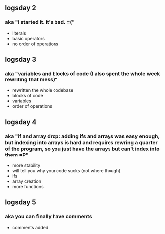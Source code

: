 ## logsday 2
### aka "i started it. it's bad. =("
- literals
- basic operators
- no order of operations

## logsday 3
### aka "variables and blocks of code (I also spent the whole week rewriting that mess)"
- rewritten the whole codebase
- blocks of code
- variables
- order of operations

## logsday 4
### aka "if and array drop: adding ifs and arrays was easy enough, but indexing into arrays is hard and requires rewring a quarter of the program, so you just have the arrays but can't index into them =P"
- more stability
- will tell you why your code sucks (not where though)
- ifs
- array creation
- more functions

## logsday 5
### aka you can finally have comments
- comments added
